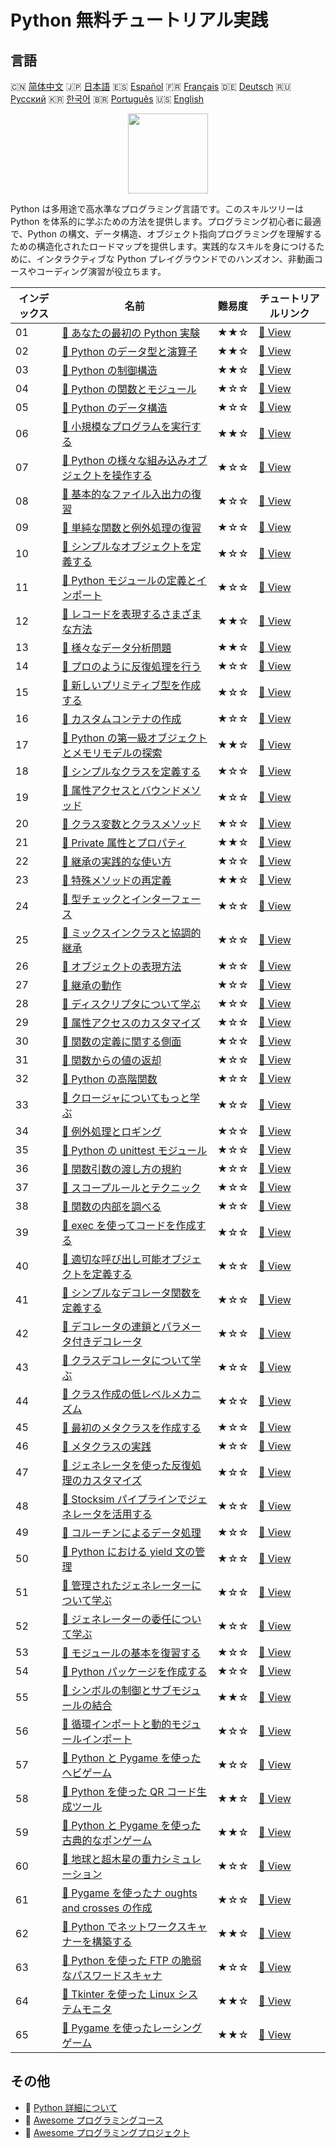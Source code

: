 # Python 無料チュートリアル実践

## 言語

🇨🇳 [简体中文](README_zh.md) 🇯🇵 [日本語](README_ja.md) 🇪🇸 [Español](README_es.md) 🇫🇷 [Français](README_fr.md) 🇩🇪 [Deutsch](README_de.md) 🇷🇺 [Русский](README_ru.md) 🇰🇷 [한국어](README_ko.md) 🇧🇷 [Português](README_pt.md) 🇺🇸 [English](README.md) 

<div align="center">
<img width="128px" src="https://file.labex.io/path/E4pVLzVNCjyM.png">
</div>

Python は多用途で高水準なプログラミング言語です。このスキルツリーは Python を体系的に学ぶための方法を提供します。プログラミング初心者に最適で、Python の構文、データ構造、オブジェクト指向プログラミングを理解するための構造化されたロードマップを提供します。実践的なスキルを身につけるために、インタラクティブな Python プレイグラウンドでのハンズオン、非動画コースやコーディング演習が役立ちます。

|   インデックス | 名前                                                                                                                                                  | 難易度   | チュートリアルリンク                                                                                       |
|----------------|-------------------------------------------------------------------------------------------------------------------------------------------------------|----------|------------------------------------------------------------------------------------------------------------|
|             01 | [📖 あなたの最初の Python 実験](https://labex.io/ja/tutorials/python-your-first-python-lab-270256)                                                    | ★★☆      | [🔗 View](https://labex.io/ja/tutorials/python-your-first-python-lab-270256)                               |
|             02 | [📖 Python のデータ型と演算子](https://labex.io/ja/tutorials/python-python-data-types-and-operators-393077)                                           | ★★☆      | [🔗 View](https://labex.io/ja/tutorials/python-python-data-types-and-operators-393077)                     |
|             03 | [📖 Python の制御構造](https://labex.io/ja/tutorials/python-python-control-structures-393123)                                                         | ★★☆      | [🔗 View](https://labex.io/ja/tutorials/python-python-control-structures-393123)                           |
|             04 | [📖 Python の関数とモジュール](https://labex.io/ja/tutorials/python-python-functions-and-modules-393141)                                              | ★☆☆      | [🔗 View](https://labex.io/ja/tutorials/python-python-functions-and-modules-393141)                        |
|             05 | [📖 Python のデータ構造](https://labex.io/ja/tutorials/python-python-data-structures-393168)                                                          | ★☆☆      | [🔗 View](https://labex.io/ja/tutorials/python-python-data-structures-393168)                              |
|             06 | [📖 小規模なプログラムを実行する](https://labex.io/ja/tutorials/python-run-a-small-program-132390)                                                    | ★★☆      | [🔗 View](https://labex.io/ja/tutorials/python-run-a-small-program-132390)                                 |
|             07 | [📖 Python の様々な組み込みオブジェクトを操作する](https://labex.io/ja/tutorials/python-manipulate-various-built-in-python-objects-132391)            | ★☆☆      | [🔗 View](https://labex.io/ja/tutorials/python-manipulate-various-built-in-python-objects-132391)          |
|             08 | [📖 基本的なファイル入出力の復習](https://labex.io/ja/tutorials/python-review-basic-file-i-o-132392)                                                  | ★☆☆      | [🔗 View](https://labex.io/ja/tutorials/python-review-basic-file-i-o-132392)                               |
|             09 | [📖 単純な関数と例外処理の復習](https://labex.io/ja/tutorials/python-review-simple-functions-exception-handling-132393)                               | ★☆☆      | [🔗 View](https://labex.io/ja/tutorials/python-review-simple-functions-exception-handling-132393)          |
|             10 | [📖 シンプルなオブジェクトを定義する](https://labex.io/ja/tutorials/python-define-a-simple-object-132394)                                             | ★☆☆      | [🔗 View](https://labex.io/ja/tutorials/python-define-a-simple-object-132394)                              |
|             11 | [📖 Python モジュールの定義とインポート](https://labex.io/ja/tutorials/python-defining-and-importing-python-modules-132395)                           | ★☆☆      | [🔗 View](https://labex.io/ja/tutorials/python-defining-and-importing-python-modules-132395)               |
|             12 | [📖 レコードを表現するさまざまな方法](https://labex.io/ja/tutorials/python-different-ways-of-representing-records-132428)                             | ★★☆      | [🔗 View](https://labex.io/ja/tutorials/python-different-ways-of-representing-records-132428)              |
|             13 | [📖 様々なデータ分析問題](https://labex.io/ja/tutorials/python-various-data-analysis-problems-132438)                                                 | ★★☆      | [🔗 View](https://labex.io/ja/tutorials/python-various-data-analysis-problems-132438)                      |
|             14 | [📖 プロのように反復処理を行う](https://labex.io/ja/tutorials/python-iterate-like-a-pro-132442)                                                       | ★☆☆      | [🔗 View](https://labex.io/ja/tutorials/python-iterate-like-a-pro-132442)                                  |
|             15 | [📖 新しいプリミティブ型を作成する](https://labex.io/ja/tutorials/python-make-a-new-primitive-type-132443)                                            | ★☆☆      | [🔗 View](https://labex.io/ja/tutorials/python-make-a-new-primitive-type-132443)                           |
|             16 | [📖 カスタムコンテナの作成](https://labex.io/ja/tutorials/python-make-a-custom-container-132444)                                                      | ★☆☆      | [🔗 View](https://labex.io/ja/tutorials/python-make-a-custom-container-132444)                             |
|             17 | [📖 Python の第一級オブジェクトとメモリモデルの探索](https://labex.io/ja/tutorials/python-exploring-python-s-first-class-objects-memory-model-132489) | ★★☆      | [🔗 View](https://labex.io/ja/tutorials/python-exploring-python-s-first-class-objects-memory-model-132489) |
|             18 | [📖 シンプルなクラスを定義する](https://labex.io/ja/tutorials/python-define-a-simple-class-132490)                                                    | ★☆☆      | [🔗 View](https://labex.io/ja/tutorials/python-define-a-simple-class-132490)                               |
|             19 | [📖 属性アクセスとバウンドメソッド](https://labex.io/ja/tutorials/python-attribute-access-and-bound-methods-132491)                                   | ★☆☆      | [🔗 View](https://labex.io/ja/tutorials/python-attribute-access-and-bound-methods-132491)                  |
|             20 | [📖 クラス変数とクラスメソッド](https://labex.io/ja/tutorials/python-class-variables-and-class-methods-132493)                                        | ★☆☆      | [🔗 View](https://labex.io/ja/tutorials/python-class-variables-and-class-methods-132493)                   |
|             21 | [📖 Private 属性とプロパティ](https://labex.io/ja/tutorials/python-private-attributes-and-properties-132494)                                          | ★★☆      | [🔗 View](https://labex.io/ja/tutorials/python-private-attributes-and-properties-132494)                   |
|             22 | [📖 継承の実践的な使い方](https://labex.io/ja/tutorials/python-practical-use-of-inheritance-132495)                                                   | ★☆☆      | [🔗 View](https://labex.io/ja/tutorials/python-practical-use-of-inheritance-132495)                        |
|             23 | [📖 特殊メソッドの再定義](https://labex.io/ja/tutorials/python-redefining-special-methods-132496)                                                     | ★★☆      | [🔗 View](https://labex.io/ja/tutorials/python-redefining-special-methods-132496)                          |
|             24 | [📖 型チェックとインターフェース](https://labex.io/ja/tutorials/python-type-checking-and-interfaces-132497)                                           | ★☆☆      | [🔗 View](https://labex.io/ja/tutorials/python-type-checking-and-interfaces-132497)                        |
|             25 | [📖 ミックスインクラスと協調的継承](https://labex.io/ja/tutorials/python-mixin-classes-and-cooperative-inheritance-132498)                            | ★☆☆      | [🔗 View](https://labex.io/ja/tutorials/python-mixin-classes-and-cooperative-inheritance-132498)           |
|             26 | [📖 オブジェクトの表現方法](https://labex.io/ja/tutorials/python-how-objects-are-represented-132499)                                                  | ★☆☆      | [🔗 View](https://labex.io/ja/tutorials/python-how-objects-are-represented-132499)                         |
|             27 | [📖 継承の動作](https://labex.io/ja/tutorials/python-behavior-of-inheritance-132500)                                                                  | ★☆☆      | [🔗 View](https://labex.io/ja/tutorials/python-behavior-of-inheritance-132500)                             |
|             28 | [📖 ディスクリプタについて学ぶ](https://labex.io/ja/tutorials/python-learn-about-descriptors-132501)                                                  | ★☆☆      | [🔗 View](https://labex.io/ja/tutorials/python-learn-about-descriptors-132501)                             |
|             29 | [📖 属性アクセスのカスタマイズ](https://labex.io/ja/tutorials/python-customizing-attribute-access-132502)                                             | ★☆☆      | [🔗 View](https://labex.io/ja/tutorials/python-customizing-attribute-access-132502)                        |
|             30 | [📖 関数の定義に関する側面](https://labex.io/ja/tutorials/python-definitional-aspects-of-functions-132503)                                            | ★☆☆      | [🔗 View](https://labex.io/ja/tutorials/python-definitional-aspects-of-functions-132503)                   |
|             31 | [📖 関数からの値の返却](https://labex.io/ja/tutorials/python-returning-values-from-functions-132504)                                                  | ★☆☆      | [🔗 View](https://labex.io/ja/tutorials/python-returning-values-from-functions-132504)                     |
|             32 | [📖 Python の高階関数](https://labex.io/ja/tutorials/python-python-s-higher-functions-132505)                                                         | ★☆☆      | [🔗 View](https://labex.io/ja/tutorials/python-python-s-higher-functions-132505)                           |
|             33 | [📖 クロージャについてもっと学ぶ](https://labex.io/ja/tutorials/python-learn-more-about-closures-132506)                                              | ★☆☆      | [🔗 View](https://labex.io/ja/tutorials/python-learn-more-about-closures-132506)                           |
|             34 | [📖 例外処理とロギング](https://labex.io/ja/tutorials/python-exception-handling-and-logging-132507)                                                   | ★☆☆      | [🔗 View](https://labex.io/ja/tutorials/python-exception-handling-and-logging-132507)                      |
|             35 | [📖 Python の unittest モジュール](https://labex.io/ja/tutorials/python-python-unittest-module-132508)                                                | ★☆☆      | [🔗 View](https://labex.io/ja/tutorials/python-python-unittest-module-132508)                              |
|             36 | [📖 関数引数の渡し方の規約](https://labex.io/ja/tutorials/python-function-argument-passing-conventions-132509)                                        | ★☆☆      | [🔗 View](https://labex.io/ja/tutorials/python-function-argument-passing-conventions-132509)               |
|             37 | [📖 スコープルールとテクニック](https://labex.io/ja/tutorials/python-scoping-rules-and-tricks-132510)                                                 | ★☆☆      | [🔗 View](https://labex.io/ja/tutorials/python-scoping-rules-and-tricks-132510)                            |
|             38 | [📖 関数の内部を調べる](https://labex.io/ja/tutorials/python-inspect-the-internals-of-functions-132511)                                               | ★☆☆      | [🔗 View](https://labex.io/ja/tutorials/python-inspect-the-internals-of-functions-132511)                  |
|             39 | [📖 exec を使ってコードを作成する](https://labex.io/ja/tutorials/python-create-code-with-exec-132512)                                                 | ★☆☆      | [🔗 View](https://labex.io/ja/tutorials/python-create-code-with-exec-132512)                               |
|             40 | [📖 適切な呼び出し可能オブジェクトを定義する](https://labex.io/ja/tutorials/python-define-a-proper-callable-object-132513)                            | ★☆☆      | [🔗 View](https://labex.io/ja/tutorials/python-define-a-proper-callable-object-132513)                     |
|             41 | [📖 シンプルなデコレータ関数を定義する](https://labex.io/ja/tutorials/python-define-a-simple-decorator-functions-132514)                              | ★☆☆      | [🔗 View](https://labex.io/ja/tutorials/python-define-a-simple-decorator-functions-132514)                 |
|             42 | [📖 デコレータの連鎖とパラメータ付きデコレータ](https://labex.io/ja/tutorials/python-decorator-chaining-and-parameterized-decorators-132515)          | ★☆☆      | [🔗 View](https://labex.io/ja/tutorials/python-decorator-chaining-and-parameterized-decorators-132515)     |
|             43 | [📖 クラスデコレータについて学ぶ](https://labex.io/ja/tutorials/python-learn-about-class-decorators-132516)                                           | ★☆☆      | [🔗 View](https://labex.io/ja/tutorials/python-learn-about-class-decorators-132516)                        |
|             44 | [📖 クラス作成の低レベルメカニズム](https://labex.io/ja/tutorials/python-low-level-of-class-creation-132517)                                          | ★☆☆      | [🔗 View](https://labex.io/ja/tutorials/python-low-level-of-class-creation-132517)                         |
|             45 | [📖 最初のメタクラスを作成する](https://labex.io/ja/tutorials/python-create-your-first-metaclass-132519)                                              | ★☆☆      | [🔗 View](https://labex.io/ja/tutorials/python-create-your-first-metaclass-132519)                         |
|             46 | [📖 メタクラスの実践](https://labex.io/ja/tutorials/python-metaclasses-in-action-132521)                                                              | ★☆☆      | [🔗 View](https://labex.io/ja/tutorials/python-metaclasses-in-action-132521)                               |
|             47 | [📖 ジェネレータを使った反復処理のカスタマイズ](https://labex.io/ja/tutorials/python-customize-iteration-using-generators-132522)                     | ★☆☆      | [🔗 View](https://labex.io/ja/tutorials/python-customize-iteration-using-generators-132522)                |
|             48 | [📖 Stocksim パイプラインでジェネレータを活用する](https://labex.io/ja/tutorials/python-utilize-generators-for-stocksim-pipelines-132523)             | ★☆☆      | [🔗 View](https://labex.io/ja/tutorials/python-utilize-generators-for-stocksim-pipelines-132523)           |
|             49 | [📖 コルーチンによるデータ処理](https://labex.io/ja/tutorials/python-coroutine-powered-data-processing-132524)                                        | ★☆☆      | [🔗 View](https://labex.io/ja/tutorials/python-coroutine-powered-data-processing-132524)                   |
|             50 | [📖 Python における yield 文の管理](https://labex.io/ja/tutorials/python-yield-statement-management-in-python-132525)                                 | ★☆☆      | [🔗 View](https://labex.io/ja/tutorials/python-yield-statement-management-in-python-132525)                |
|             51 | [📖 管理されたジェネレーターについて学ぶ](https://labex.io/ja/tutorials/python-learn-about-managed-generators-132526)                                 | ★☆☆      | [🔗 View](https://labex.io/ja/tutorials/python-learn-about-managed-generators-132526)                      |
|             52 | [📖 ジェネレーターの委任について学ぶ](https://labex.io/ja/tutorials/python-learn-about-delegating-generators-132527)                                  | ★☆☆      | [🔗 View](https://labex.io/ja/tutorials/python-learn-about-delegating-generators-132527)                   |
|             53 | [📖 モジュールの基本を復習する](https://labex.io/ja/tutorials/python-a-review-of-module-basics-132528)                                                | ★☆☆      | [🔗 View](https://labex.io/ja/tutorials/python-a-review-of-module-basics-132528)                           |
|             54 | [📖 Python パッケージを作成する](https://labex.io/ja/tutorials/python-create-a-python-package-132529)                                                 | ★☆☆      | [🔗 View](https://labex.io/ja/tutorials/python-create-a-python-package-132529)                             |
|             55 | [📖 シンボルの制御とサブモジュールの結合](https://labex.io/ja/tutorials/python-controlling-symbols-and-combining-submodules-132530)                   | ★★☆      | [🔗 View](https://labex.io/ja/tutorials/python-controlling-symbols-and-combining-submodules-132530)        |
|             56 | [📖 循環インポートと動的モジュールインポート](https://labex.io/ja/tutorials/python-circular-and-dynamic-module-imports-132531)                        | ★☆☆      | [🔗 View](https://labex.io/ja/tutorials/python-circular-and-dynamic-module-imports-132531)                 |
|             57 | [📖 Python と Pygame を使ったヘビゲーム](https://labex.io/ja/tutorials/python-snake-game-using-python-and-pygame-298902)                              | ★☆☆      | [🔗 View](https://labex.io/ja/tutorials/python-snake-game-using-python-and-pygame-298902)                  |
|             58 | [📖 Python を使った QR コード生成ツール](https://labex.io/ja/tutorials/python-qr-code-generator-using-python-298900)                                  | ★★☆      | [🔗 View](https://labex.io/ja/tutorials/python-qr-code-generator-using-python-298900)                      |
|             59 | [📖 Python と Pygame を使った古典的なポンゲーム](https://labex.io/ja/tutorials/python-classic-pong-game-using-python-and-pygame-298856)               | ★★☆      | [🔗 View](https://labex.io/ja/tutorials/python-classic-pong-game-using-python-and-pygame-298856)           |
|             60 | [📖 地球と超木星の重力シミュレーション](https://labex.io/ja/tutorials/python-gravitational-simulation-of-earth-and-super-jupiter-298885)              | ★☆☆      | [🔗 View](https://labex.io/ja/tutorials/python-gravitational-simulation-of-earth-and-super-jupiter-298885) |
|             61 | [📖 Pygame を使ったナ oughts and crosses の作成](https://labex.io/ja/tutorials/python-building-a-tic-tac-toe-using-pygame-298907)                     | ★☆☆      | [🔗 View](https://labex.io/ja/tutorials/python-building-a-tic-tac-toe-using-pygame-298907)                 |
|             62 | [📖 Python でネットワークスキャナーを構築する](https://labex.io/ja/tutorials/python-building-a-network-scanner-in-python-298855)                      | ★★☆      | [🔗 View](https://labex.io/ja/tutorials/python-building-a-network-scanner-in-python-298855)                |
|             63 | [📖 Python を使った FTP の脆弱なパスワードスキャナ](https://labex.io/ja/tutorials/python-ftp-weak-password-scanner-using-python-298882)               | ★☆☆      | [🔗 View](https://labex.io/ja/tutorials/python-ftp-weak-password-scanner-using-python-298882)              |
|             64 | [📖 Tkinter を使った Linux システムモニタ](https://labex.io/ja/tutorials/python-linux-system-monitor-using-tkinter-298891)                            | ★★☆      | [🔗 View](https://labex.io/ja/tutorials/python-linux-system-monitor-using-tkinter-298891)                  |
|             65 | [📖 Pygame を使ったレーシングゲーム](https://labex.io/ja/tutorials/python-racing-game-using-pygame-298901)                                            | ★★☆      | [🔗 View](https://labex.io/ja/tutorials/python-racing-game-using-pygame-298901)                            |

## その他

- 🔗 [Python 詳細について](https://labex.io/ja/skilltrees/python)
- 🔗 [Awesome プログラミングコース](https://github.com/labex-labs/awesome-programming-courses)
- 🔗 [Awesome プログラミングプロジェクト](https://github.com/labex-labs/awesome-programming-projects)

